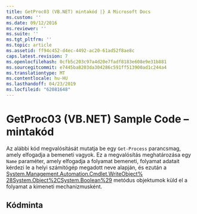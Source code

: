 ```yaml
---
title: GetProc03 (VB.NET) mintakód |} A Microsoft Docs
ms.custom: ''
ms.date: 09/12/2016
ms.reviewer: ''
ms.suite: ''
ms.tgt_pltfrm: ''
ms.topic: article
ms.assetid: ff94c452-d4ec-4492-ac20-61ad52f8ae8c
caps.latest.revision: 7
ms.openlocfilehash: 0cfb5c203c97a4d20e7fadf8183e608e9e31b881
ms.sourcegitcommit: e7445ba8203da304286c591ff513900ad1c244a4
ms.translationtype: MT
ms.contentlocale: hu-HU
ms.lasthandoff: 04/23/2019
ms.locfileid: "62081648"
---
```

# <a name="getproc03-vbnet-sample-code"></a>GetProc03 (VB.NET) Sample Code – mintakód

Az alábbi kód megvalósítását mutatja be egy `Get-Process` parancsmag, amely elfogadja a bemeneti vagyok. Ez a megvalósítás meghatározása egy `Name` paraméter, amely elfogadja a folyamat bemeneti, folyamat adatait kérdezi le a helyi számítógép megadott neve alapján, és ezután a [System.Management.Automation.Cmdlet.WriteObject% 28System.Object%2CSystem.Boolean%29](/dotnet/api/System.Management.Automation.Cmdlet.WriteObject%28System.Object%2CSystem.Boolean%29) metódus objektumok küld el a folyamat a kimeneti mechanizmusként.

## <a name="code-sample"></a>Kódminta

<!-- TODO!!!: review snippet reference  [!CODE [Msh_samplesgetproc03#getproc03vbAll](Msh_samplesgetproc03#getproc03vbAll)]  -->